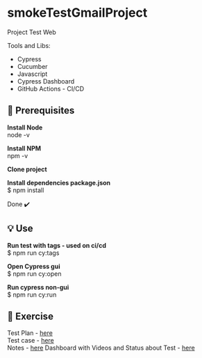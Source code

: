 # smokeTestGmailProject

Project Test Web

Tools and Libs:

- Cypress
- Cucumber
- Javascript
- Cypress Dashboard 
- GitHub Actions - CI/CD


## 🎯 Prerequisites

<b>Install Node  </b></br> 
node -v </br>

<b>Install NPM </b></br>
npm -v  </br>

<b>Clone project </b></br>

<b>Install dependencies package.json </b> </br>
 $ npm install</br>
 
 Done ✔️


## 💡 Use

<b>Run test with tags - used on ci/cd  </b></br>
$ npm run cy:tags </br>

<b>Open Cypress gui </b></br>
$ npm run cy:open </br>

<b>Run cypress non-gui </b></br>
$ npm run cy:run </br>


## :rocket: Exercise
Test Plan - [here](https://github.com/LucileneMartins/smokeTestGmailProject/blob/main/cypress/testPlan/test-plan-Lucilene.pdf) </b></br>
Test case - [here](https://github.com/LucileneMartins/smokeTestGmailProject/blob/main/cypress/integration/newAccount.feature)  </b></br>
Notes - [here](https://github.com/LucileneMartins/smokeTestGmailProject/blob/main/cypress/testPlan/README2.md)
Dashboard with Videos and Status about Test - [here](https://dashboard.cypress.io/projects/gcrhsy/runs/16/test-results?actions=%5B%5D&browsers=%5B%5D&groups=%5B%5D&isFlaky=%5B%5D&modificationDateRange=%7B%22startDate%22%3A%221970-01-01%22%2C%22endDate%22%3A%222038-01-19%22%7D&orderBy=EXECUTION_ORDER&oses=%5B%5D&specs=%5B%5D&statuses=%5B%5D&testingTypesEnum=%5B%5D)

